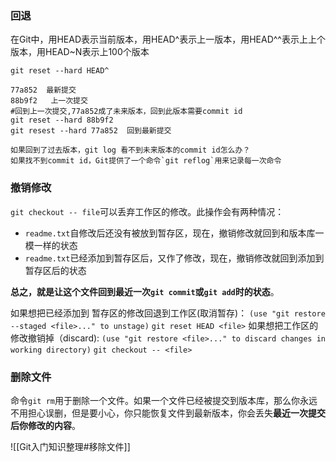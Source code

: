 ### 回退
在Git中，用HEAD表示当前版本，用HEAD^表示上一版本，用HEAD^^表示上上个版本，用HEAD~N表示上100个版本
```git
git reset --hard HEAD^

77a852  最新提交
88b9f2   上一次提交
#回到上一次提交,77a852成了未来版本，回到此版本需要commit id
git reset --hard 88b9f2 
git resest --hard 77a852  回到最新提交

如果回到了过去版本，git log 看不到未来版本的commit id怎么办？  
如果找不到commit id，Git提供了一个命令`git reflog`用来记录每一次命令
```

### 撤销修改
`git checkout -- file`可以丢弃工作区的修改。此操作会有两种情况：
*   `readme.txt`自修改后还没有被放到暂存区，现在，撤销修改就回到和版本库一模一样的状态
*   `readme.txt`已经添加到暂存区后，又作了修改，现在，撤销修改就回到添加到暂存区后的状态

**总之，就是让这个文件回到最近一次`git commit`或`git add`时的状态**。

如果想把已经添加到 暂存区的修改回退到工作区(取消暂存)：
`(use "git restore --staged <file>..." to unstage)`
`git reset HEAD <file>`
如果想把工作区的修改撤销掉（discard):
`(use "git restore <file>..." to discard changes in working directory)`
`git checkout -- <file>`


### 删除文件
命令`git rm`用于删除一个文件。如果一个文件已经被提交到版本库，那么你永远不用担心误删，但是要小心，你只能恢复文件到最新版本，你会丢失**最近一次提交后你修改的内容**。

![[Git入门知识整理#移除文件]]
